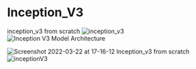 # Inception_V3
inception_v3 from scratch
![inception_v3](https://user-images.githubusercontent.com/68218986/159493753-46e6df7d-a21e-4c4b-8762-a08c7f18dbed.png)
![Inception V3 Model Architecture](https://user-images.githubusercontent.com/68218986/159494902-04bdb729-a47d-4a48-bc4b-b346ac20f500.png)

![Screenshot 2022-03-22 at 17-16-12 Inception_v3 from scratch](https://user-images.githubusercontent.com/68218986/159493783-adc30a5b-1858-4d54-adf5-53e687f088e6.png)
![inceptionV3](https://user-images.githubusercontent.com/68218986/159493830-09614791-248c-46df-b3c8-b63b794f8382.png)
